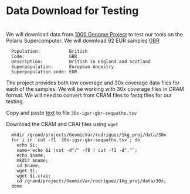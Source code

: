# Data Download for Testing
#
We will download data from [1000 Genome Project](https://www.internationalgenome.org) to test our tools on the Polaris Supercomputer.
We will download 92 EUR samples [GBR](https://www.internationalgenome.org/data-portal/population/GBR) 


      Population:           British
      Code:                 GBR
      Description:          British in England and Scotland
      Superpopulation:      European Ancestry
      Superpopulation code: EUR

The project provides both low coverage and 30x coverage data files for each of the samples.
We will be working with 30x coverage files in CRAM format.
We will need to convert from CRAM files to fastq files for our testing.


Copy and paste [text](https://www.internationalgenome.org/api/beta/file/_search/igsr_British%20in%20England%20and%20Scotland_undefined.tsv.tsv) to file `30x-igsr-gbr-seqpaths.tsv`

Download the CRAM and CRAI files using `wget`

      mkdir /grand/projects/GeomicVar/rodriguez/1kg_proj/data/30x
      for i in `cut -f1  30x-igsr-gbr-seqpaths.tsv`; do 
        echo $i; 
        name=`echo $i |cut -d"/" -f8 | cut -f1 -d"."`; 
        echo $name; 
        mkdir $name; 
        cd $name; 
        wget $i; 
        wget $i.crai; 
        cd /grand/projects/GeomicVar/rodriguez/1kg_proj/data/30x; 
      done

